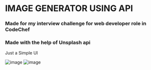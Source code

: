 # IMAGE GENERATOR USING API

### Made for my interview challenge for web developer role in CodeChef
### Made with the help of <b>Unsplash</b> api

Just a Simple UI

![image](https://github.com/user-attachments/assets/a0196547-d7e7-4ca0-9b02-03abbdd1b546)
![image](https://github.com/user-attachments/assets/d107bdcf-ff00-4dce-aefa-8cc72614674e)

